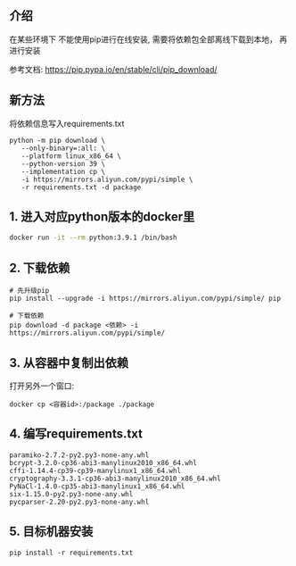 ## 介绍
在某些环境下 不能使用pip进行在线安装, 需要将依赖包全部离线下载到本地， 再进行安装

参考文档: https://pip.pypa.io/en/stable/cli/pip_download/



## 新方法

将依赖信息写入requirements.txt


```
python -m pip download \
   --only-binary=:all: \
   --platform linux_x86_64 \
   --python-version 39 \
   --implementation cp \
   -i https://mirrors.aliyun.com/pypi/simple \
   -r requirements.txt -d package
```



## 1. 进入对应python版本的docker里

```bash
docker run -it --rm python:3.9.1 /bin/bash
```

## 2. 下载依赖
```
# 先升级pip
pip install --upgrade -i https://mirrors.aliyun.com/pypi/simple/ pip

# 下载依赖
pip download -d package <依赖> -i https://mirrors.aliyun.com/pypi/simple/
```

## 3. 从容器中复制出依赖
打开另外一个窗口:
```
docker cp <容器id>:/package ./package
```

## 4. 编写requirements.txt
```
paramiko-2.7.2-py2.py3-none-any.whl
bcrypt-3.2.0-cp36-abi3-manylinux2010_x86_64.whl
cffi-1.14.4-cp39-cp39-manylinux1_x86_64.whl
cryptography-3.3.1-cp36-abi3-manylinux2010_x86_64.whl
PyNaCl-1.4.0-cp35-abi3-manylinux1_x86_64.whl
six-1.15.0-py2.py3-none-any.whl
pycparser-2.20-py2.py3-none-any.whl
```

## 5. 目标机器安装
```
pip install -r requirements.txt
```